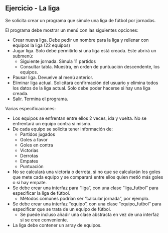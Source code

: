 ## Ejercicio - La liga
Se solicita crear un programa que simule una liga de fútbol por jornadas.

El programa debe mostrar un menú con las siguientes opciones:
- Crear nueva liga. Debe pedir un nombre para la liga y rellenar con
  equipos la liga (22 equipos)
- Jugar liga. Solo debe permitirlo si una liga está creada. Este abrirá un
  submenú:
  - Siguiente jornada. Simula 11 partidos
  - Consultar tabla. Muestra, en orden de puntuación descendente,
    los equipos.
- Pausar liga. Devuelve al menú anterior.
- Eliminar liga actual. Solicitará confirmación del usuario y elimina todos
  los datos de la liga actual. Solo debe poder hacerse si hay una liga
  creada.
- Salir. Termina el programa.

Varias especificaciones:
- Los equipos se enfrentan entre ellos 2 veces, ida y vuelta. No se
  enfrentará un equipo contra sí mismo.
- De cada equipo se solicita tener información de:
  - Partidos jugados
  - Goles a favor
  - Goles en contra
  - Victorias
  - Derrotas
  - Empates
  - Puntuación
- No se calculará una victoria o derrota, si no que se calcularán los goles
  que mete cada equipo y se comparará entre ellos quien metió más
  goles o si hay empate.
- Se debe crear una interfaz para “liga”, con una clase “liga_futbol”
  para especificar la liga de fútbol.
  - Métodos comunes podrían ser “calcular jornada”, por ejemplo.
- Se debe crear una interfaz “equipo”, con una clase “equipo_futbol”
  para especificar que se trata de un equipo de fútbol.
  - Se puede incluso añadir una clase abstracta en vez de una
    interfaz si se cree conveniente.
- La liga debe contener un array de equipos.